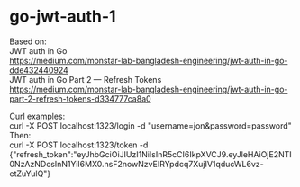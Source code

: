 # go-jwt-auth-1
Based on:  
JWT auth in Go  
https://medium.com/monstar-lab-bangladesh-engineering/jwt-auth-in-go-dde432440924  
JWT auth in Go Part 2 — Refresh Tokens  
https://medium.com/monstar-lab-bangladesh-engineering/jwt-auth-in-go-part-2-refresh-tokens-d334777ca8a0

Curl examples:  
curl -X POST localhost:1323/login -d "username=jon&password=password"
Then:  
curl -X POST localhost:1323/token -d {"refresh_token":"eyJhbGciOiJIUzI1NiIsInR5cCI6IkpXVCJ9.eyJleHAiOjE2NTI0NzAzNDcsInN1YiI6MX0.nsF2nowNzvEIRYpdcq7XujIV1qducWL6vz-etZuYulQ"}
